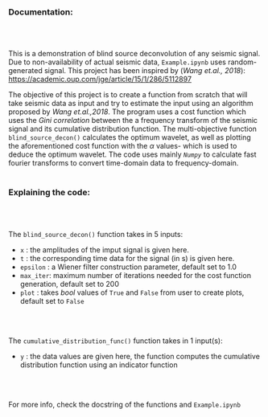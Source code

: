 ### Documentation:
<br>
<br>

This is a demonstration of blind source deconvolution of any seismic signal. Due to non-availability of actual seismic data, `Example.ipynb` uses random-generated signal. This project has been inspired by (*Wang et.al., 2018*):<br>
https://academic.oup.com/jge/article/15/1/286/5112897
<br>

The objective of this project is to create a function from scratch that will take seismic data as input and try to estimate the input using an algorithm proposed by *Wang et.al.,2018*. The program uses a cost function which uses the *Gini correlation* between the a frequency transform of the seismic signal and its cumulative distribution function. The multi-objective function `blind_source_decon()` calculates the optimum wavelet, as well as plotting the aforementioned cost function with the $\alpha$ values- which is used to deduce the optimum wavelet. The code uses mainly *`Numpy`* to calculate fast fourier transforms to convert time-domain data to frequency-domain.
<br>
<br>

### Explaining the code:
<br>
<br>

The `blind_source_decon()` function takes in 5 inputs:
<br>
- `x`       : the amplitudes of the imput signal is given here.
- `t`       : the corresponding time data for the signal (in s) is given here.
- `epsilon` : a Wiener filter construction parameter, default set to 1.0
- `max_iter`: maximum number of iterations needed for the cost function generation, default set to 200
- `plot`    : takes *bool* values of `True` and `False` from user to create plots, default set to `False`
<br>
<br>

The `cumulative_distribution_func()` function takes in 1 input(s):
<br>
- `y`      : the data values are given here, the function computes the cumulative distribution function using an indicator function
<br>
<br>

For more info, check the docstring of the functions and `Example.ipynb`
